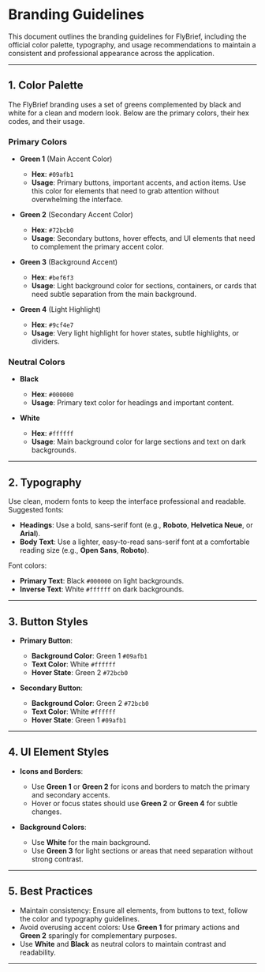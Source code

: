 # Branding Guidelines

This document outlines the branding guidelines for FlyBrief, including the official color palette, typography, and usage recommendations to maintain a consistent and professional appearance across the application.

---

## 1. Color Palette

The FlyBrief branding uses a set of greens complemented by black and white for a clean and modern look. Below are the primary colors, their hex codes, and their usage.

### **Primary Colors**

- **Green 1** (Main Accent Color)
  - **Hex**: `#09afb1`
  - **Usage**: Primary buttons, important accents, and action items. Use this color for elements that need to grab attention without overwhelming the interface.
  
- **Green 2** (Secondary Accent Color)
  - **Hex**: `#72bcb0`
  - **Usage**: Secondary buttons, hover effects, and UI elements that need to complement the primary accent color.

- **Green 3** (Background Accent)
  - **Hex**: `#bef6f3`
  - **Usage**: Light background color for sections, containers, or cards that need subtle separation from the main background.

- **Green 4** (Light Highlight)
  - **Hex**: `#9cf4e7`
  - **Usage**: Very light highlight for hover states, subtle highlights, or dividers.

### **Neutral Colors**

- **Black**
  - **Hex**: `#000000`
  - **Usage**: Primary text color for headings and important content.

- **White**
  - **Hex**: `#ffffff`
  - **Usage**: Main background color for large sections and text on dark backgrounds.

---

## 2. Typography

Use clean, modern fonts to keep the interface professional and readable. Suggested fonts:
- **Headings**: Use a bold, sans-serif font (e.g., **Roboto**, **Helvetica Neue**, or **Arial**).
- **Body Text**: Use a lighter, easy-to-read sans-serif font at a comfortable reading size (e.g., **Open Sans**, **Roboto**).

Font colors:
- **Primary Text**: Black `#000000` on light backgrounds.
- **Inverse Text**: White `#ffffff` on dark backgrounds.

---

## 3. Button Styles

- **Primary Button**:
  - **Background Color**: Green 1 `#09afb1`
  - **Text Color**: White `#ffffff`
  - **Hover State**: Green 2 `#72bcb0`

- **Secondary Button**:
  - **Background Color**: Green 2 `#72bcb0`
  - **Text Color**: White `#ffffff`
  - **Hover State**: Green 1 `#09afb1`

---

## 4. UI Element Styles

- **Icons and Borders**:
  - Use **Green 1** or **Green 2** for icons and borders to match the primary and secondary accents.
  - Hover or focus states should use **Green 2** or **Green 4** for subtle changes.

- **Background Colors**:
  - Use **White** for the main background.
  - Use **Green 3** for light sections or areas that need separation without strong contrast.

---

## 5. Best Practices

- Maintain consistency: Ensure all elements, from buttons to text, follow the color and typography guidelines.
- Avoid overusing accent colors: Use **Green 1** for primary actions and **Green 2** sparingly for complementary purposes.
- Use **White** and **Black** as neutral colors to maintain contrast and readability.

---

